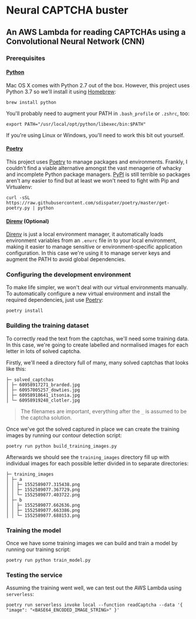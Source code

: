 # Neural CAPTCHA buster
## An AWS Lambda for reading CAPTCHAs using a Convolutional Neural Network (CNN)

### Prerequisites

#### [Python](https://docs.python-guide.org/starting/install3/osx/)

Mac OS X comes with Python 2.7 out of the box. However, this project uses Python 3.7 so we'll install it using [Homebrew](https://brew.sh/):

```shell
brew install python
```

You'll probably need to augment your PATH in `.bash_profile` or `.zshrc`, too:

```shell
export PATH="/usr/local/opt/python/libexec/bin:$PATH"
```

If you're using Linux or Windows, you'll need to work this bit out yourself.

#### [Poetry](https://poetry.eustace.io/docs/)

This project uses [Poetry](https://poetry.eustace.io/docs/) to manage packages and environments. Frankly, I couldn't find a viable alternative amongst the vast menagerie of whacky and incomplete Python package managers. [PyPI](https://pypi.org/) is still terrible so packages aren't any easier to find but at least we won't need to fight with Pip and Virtualenv:

```shell
curl -sSL https://raw.githubusercontent.com/sdispater/poetry/master/get-poetry.py | python
```

#### [Direnv](https://direnv.net/) (Optional)

[Direnv](https://direnv.net/) is just a local environment manager, it automatically loads environment variables from an `.envrc` file in to your local environment, making it easier to manage sensitive or environment-specific application configuration.  In this case we're using it to manage server keys and augment the PATH to avoid global dependencies.

### Configuring the development environment

To make life simpler, we won't deal with our virtual environments manually. To automatically configure a new virtual environment and install the required dependencies, just use [Poetry](https://poetry.eustace.io/docs/):

```shell
poetry install
```

### Building the training dataset

To correctly read the text from the captchas, we'll need some training data. In this case, we're going to create labelled and normalised images for each letter in lots of solved captcha.

Firstly, we'll need a directory full of many, many solved captchas that looks like this:

```
├─ solved_captchas
│ ├─ 60958917271_brarded.jpg
│ ├─ 60957005257_dowties.jpg
│ ├─ 60958918641_itsonia.jpg
│ └─ 60958919248_clotler.jpg
```

> The filenames are important, everything after the `_` is assumed to be the captcha solution.

Once we've got the solved captured in place we can create the training images by running our contour detection script:

```shell
poetry run python build_training_images.py
```

Afterwards we should see the `training_images` directory fill up with individual images for each possible letter divided in to separate directories:

```
├─ training_images
│ ├─ a
│ │ ├─ 1552589077.315438.png
│ │ ├─ 1552589077.367729.png
│ │ └─ 1552589077.403722.png
│ ├─ b
│ │ ├─ 1552589077.662636.png
│ │ ├─ 1552589077.663386.png
│ │ └─ 1552589077.688153.png
```

### Training the model

Once we have some training images we can build and train a model by running our training script:

```shell
poetry run python train_model.py
```

### Testing the service

Assuming the training went well, we can test out the AWS Lambda using `serverless`:

```shell
poetry run serverless invoke local --function readCaptcha --data '{ "image": "<BASE64_ENCODED_IMAGE_STRING>" }'
```
